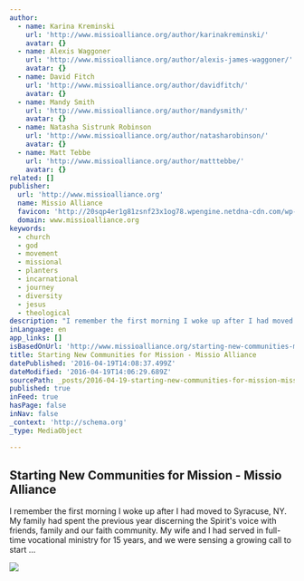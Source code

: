 ```yaml
---
author:
  - name: Karina Kreminski
    url: 'http://www.missioalliance.org/author/karinakreminski/'
    avatar: {}
  - name: Alexis Waggoner
    url: 'http://www.missioalliance.org/author/alexis-james-waggoner/'
    avatar: {}
  - name: David Fitch
    url: 'http://www.missioalliance.org/author/davidfitch/'
    avatar: {}
  - name: Mandy Smith
    url: 'http://www.missioalliance.org/author/mandysmith/'
    avatar: {}
  - name: Natasha Sistrunk Robinson
    url: 'http://www.missioalliance.org/author/natasharobinson/'
    avatar: {}
  - name: Matt Tebbe
    url: 'http://www.missioalliance.org/author/matttebbe/'
    avatar: {}
related: []
publisher:
  url: 'http://www.missioalliance.org'
  name: Missio Alliance
  favicon: 'http://20sqp4er1g81zsnf23x1og78.wpengine.netdna-cdn.com/wp-content/uploads/2015/11/cropped-missio-site-favicon-full-color-192x192.png'
  domain: www.missioalliance.org
keywords:
  - church
  - god
  - movement
  - missional
  - planters
  - incarnational
  - journey
  - diversity
  - jesus
  - theological
description: "I remember the first morning I woke up after I had moved to Syracuse, NY. My family had spent the previous year discerning the Spirit's voice with friends, family and our faith community. My wife and I had served in full-time vocational ministry for 15 years, and we were sensing a growing call to start ..."
inLanguage: en
app_links: []
isBasedOnUrl: 'http://www.missioalliance.org/starting-new-communities-mission/?utm_medium=twitter&utm_source=twitterfeed'
title: Starting New Communities for Mission - Missio Alliance
datePublished: '2016-04-19T14:08:37.499Z'
dateModified: '2016-04-19T14:06:29.689Z'
sourcePath: _posts/2016-04-19-starting-new-communities-for-mission-missio-alliance.md
published: true
inFeed: true
hasPage: false
inNav: false
_context: 'http://schema.org'
_type: MediaObject

---
```

<article style=""><h1>Starting New Communities for Mission - Missio Alliance</h1><p>I remember the first morning I woke up after I had moved to Syracuse, NY. My family had spent the previous year discerning the Spirit's voice with friends, family and our faith community. My wife and I had served in full-time vocational ministry for 15 years, and we were sensing a growing call to start ...</p><img src="http://www.missioalliance.org/wp-content/uploads/2016/04/photo-1443642210016-839a52969374.jpeg" /></article>